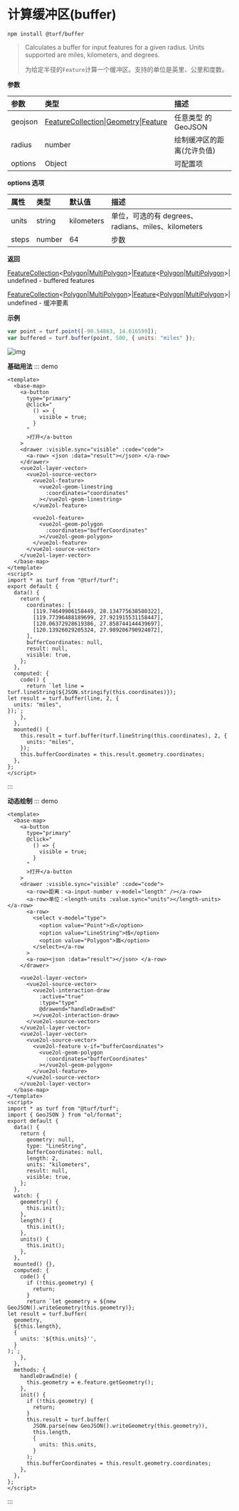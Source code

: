 # 计算缓冲区(buffer)

```
npm install @turf/buffer
```

> Calculates a buffer for input features for a given radius. Units supported are miles, kilometers, and degrees.
>
> 为给定半径的`Feature`计算一个缓冲区。支持的单位是英里、公里和度数。

**参数**

| 参数    | 类型                                                         | 描述                       |
| :------ | :----------------------------------------------------------- | :------------------------- |
| geojson | [FeatureCollection](../other/type.html#featurecollection)\|[Geometry](../other/type.html#geometry)\|[Feature](../other/type.html#feature) | 任意类型 的 GeoJSON        |
| radius  | number                                                       | 绘制缓冲区的距离(允许负值) |
| options | Object                                                       | 可配置项                   |

**options 选项**

| 属性  | 类型   | 默认值     | 描述                                               |
| :---- | :----- | :--------- | :------------------------------------------------- |
| units | string | kilometers | 单位，可选的有 degrees、radians、miles、kilometers |
| steps | number | 64         | 步数                                               |

**返回**

[FeatureCollection](../other/type.html#featurecollection)\<[Polygon](../other/type.html#polygon)\|[MultiPolygon](../other/type.html#multipolygon)\>|[Feature](../other/type.html#feature)\<[Polygon](../other/type.html#polygon)\|[MultiPolygon](../other/type.html#multipolygon)\>\|undefined - buffered features

[FeatureCollection](../other/type.html#featurecollection)\<[Polygon](../other/type.html#polygon)\|[MultiPolygon](../other/type.html#multipolygon)\>|[Feature](../other/type.html#feature)\<[Polygon](../other/type.html#polygon)\|[MultiPolygon](../other/type.html#multipolygon)\>\|undefined - 缓冲要素

**示例**

```js
var point = turf.point([-90.54863, 14.616599]);
var buffered = turf.buffer(point, 500, { units: "miles" });
```

![img](https://pzy-images.oss-cn-hangzhou.aliyuncs.com/img/buffer.7bed7069.webp)

**基础用法**
::: demo

```vue
<template>
  <base-map>
    <a-button
      type="primary"
      @click="
        () => {
          visible = true;
        }
      "
      >打开</a-button
    >
    <drawer :visible.sync="visible" :code="code">
      <a-row> <json :data="result"></json> </a-row>
    </drawer>
    <vue2ol-layer-vector>
      <vue2ol-source-vector>
        <vue2ol-feature>
          <vue2ol-geom-linestring
            :coordinates="coordinates"
          ></vue2ol-geom-linestring>
        </vue2ol-feature>

        <vue2ol-feature>
          <vue2ol-geom-polygon
            :coordinates="bufferCoordinates"
          ></vue2ol-geom-polygon>
        </vue2ol-feature>
      </vue2ol-source-vector>
    </vue2ol-layer-vector>
  </base-map>
</template>
<script>
import * as turf from "@turf/turf";
export default {
  data() {
    return {
      coordinates: [
        [119.74649906158449, 28.134775638580322],
        [119.77396488189699, 27.921915531158447],
        [120.06372928619386, 27.858744144439697],
        [120.13926029205324, 27.989206790924072],
      ],
      bufferCoordinates: null,
      result: null,
      visible: true,
    };
  },
  computed: {
    code() {
      return `let line = turf.lineString(${JSON.stringify(this.coordinates)});
let result = turf.buffer(line, 2, {
  units: "miles",
});`;
    },
  },
  mounted() {
    this.result = turf.buffer(turf.lineString(this.coordinates), 2, {
      units: "miles",
    });
    this.bufferCoordinates = this.result.geometry.coordinates;
  },
};
</script>
```

:::

**动态绘制**
::: demo

```vue
<template>
  <base-map>
    <a-button
      type="primary"
      @click="
        () => {
          visible = true;
        }
      "
      >打开</a-button
    >
    <drawer :visible.sync="visible" :code="code">
      <a-row>距离：<a-input-number v-model="length" /></a-row>
      <a-row>单位：<length-units :value.sync="units"></length-units></a-row>
      <a-row>
        <select v-model="type">
          <option value="Point">点</option>
          <option value="LineString">线</option>
          <option value="Polygon">面</option>
        </select></a-row
      >
      <a-row><json :data="result"></json> </a-row>
    </drawer>

    <vue2ol-layer-vector>
      <vue2ol-source-vector>
        <vue2ol-interaction-draw
          :active="true"
          :type="type"
          @drawend="handleDrawEnd"
        ></vue2ol-interaction-draw>
      </vue2ol-source-vector>
    </vue2ol-layer-vector>
    <vue2ol-layer-vector>
      <vue2ol-source-vector>
        <vue2ol-feature v-if="bufferCoordinates">
          <vue2ol-geom-polygon
            :coordinates="bufferCoordinates"
          ></vue2ol-geom-polygon>
        </vue2ol-feature>
      </vue2ol-source-vector>
    </vue2ol-layer-vector>
  </base-map>
</template>
<script>
import * as turf from "@turf/turf";
import { GeoJSON } from "ol/format";
export default {
  data() {
    return {
      geometry: null,
      type: "LineString",
      bufferCoordinates: null,
      length: 2,
      units: "kilometers",
      result: null,
      visible: true,
    };
  },
  watch: {
    geometry() {
      this.init();
    },
    length() {
      this.init();
    },
    units() {
      this.init();
    },
  },
  mounted() {},
  computed: {
    code() {
      if (!this.geometry) {
        return;
      }
      return `let geometry = ${new GeoJSON().writeGeometry(this.geometry)};
let result = turf.buffer(
  geometry,
  ${this.length},
  {
    units: '${this.units}'',
  }
);`;
    },
  },
  methods: {
    handleDrawEnd(e) {
      this.geometry = e.feature.getGeometry();
    },
    init() {
      if (!this.geometry) {
        return;
      }
      this.result = turf.buffer(
        JSON.parse(new GeoJSON().writeGeometry(this.geometry)),
        this.length,
        {
          units: this.units,
        }
      );
      this.bufferCoordinates = this.result.geometry.coordinates;
    },
  },
};
</script>
```

:::
